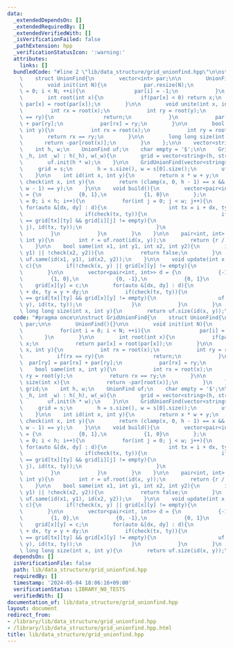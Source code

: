 ```yaml
---
data:
  _extendedDependsOn: []
  _extendedRequiredBy: []
  _extendedVerifiedWith: []
  _isVerificationFailed: false
  _pathExtension: hpp
  _verificationStatusIcon: ':warning:'
  attributes:
    links: []
  bundledCode: "#line 2 \"lib/data_structure/grid_unionfind.hpp\"\n\nstruct GridUnionFind{\n\
    \    struct UnionFind{\n        vector<int> par;\n\n        UnionFind(){}\n\n\
    \        void init(int N){\n            par.resize(N);\n            for(int i\
    \ = 0; i < N; ++i){\n                par[i] = -1;\n            }\n        }\n\n\
    \        int root(int x){\n            if(par[x] < 0) return x;\n            return\
    \ par[x] = root(par[x]);\n        }\n\n        void unite(int x, int y){\n   \
    \         int rx = root(x);\n            int ry = root(y);\n            if(rx\
    \ == ry){\n                return;\n            }\n            par[ry] = par[rx]\
    \ + par[ry];\n            par[rx] = ry;\n        }\n\n        bool same(int x,\
    \ int y){\n            int rx = root(x);\n            int ry = root(y);\n    \
    \        return rx == ry;\n        }\n\n        long long size(int x){\n     \
    \       return -par[root(x)];\n        }\n    };\n\n    vector<string> grid;\n\
    \    int h, w;\n    UnionFind uf;\n    char empty = '$';\n\n    GridUnionFind(int\
    \ _h, int _w) : h(_h), w(_w){\n        grid = vector<string>(h, string(w, empty));\n\
    \        uf.init(h * w);\n    }\n\n    GridUnionFind(vector<string> &s){\n   \
    \     grid = s;\n        h = s.size(), w = s[0].size();\n        uf.init(h * w);\n\
    \    }\n\n    int id(int x, int y){\n        return x * w + y;\n    }\n\n    bool\
    \ check(int x, int y){\n        return (clamp(x, 0, h - 1) == x && clamp(y, 0,\
    \ w - 1) == y);\n    }\n\n    void build(){\n        vector<pair<int, int>> d\
    \ = {\n            {0, 1},\n            {1, 0}\n        };\n        for(int i\
    \ = 0; i < h; i++){\n            for(int j = 0; j < w; j++){\n               \
    \ for(auto &[dx, dy] : d){\n                    int tx = i + dx, ty = j + dy;\n\
    \                    if(check(tx, ty)){\n                        if(grid[i][j]\
    \ == grid[tx][ty] && grid[i][j] != empty){\n                            uf.unite(id(i,\
    \ j), id(tx, ty));\n                        }\n                    }\n       \
    \         }\n            }\n        }\n    }\n\n    pair<int, int> root(int x,\
    \ int y){\n        int r = uf.root(id(x, y));\n        return {r / w, r % w};\n\
    \    }\n\n    bool same(int x1, int y1, int x2, int y2){\n        if(!check(x1,\
    \ y1) || !check(x2, y2)){\n            return false;\n        }\n        return\
    \ uf.same(id(x1, y1), id(x2, y2));\n    }\n\n    void update(int x, int y, char\
    \ c){\n        if(!check(x, y) || grid[x][y] != empty){\n            return;\n\
    \        }\n\n        vector<pair<int, int>> d = {\n            {-1, 0},\n   \
    \         {1, 0},\n            {0, -1},\n            {0, 1}\n        };\n    \
    \    grid[x][y] = c;\n        for(auto &[dx, dy] : d){\n            int tx = x\
    \ + dx, ty = y + dy;\n            if(check(tx, ty)){\n                if(grid[x][y]\
    \ == grid[tx][ty] && grid[x][y] != empty){\n                    uf.unite(id(x,\
    \ y), id(tx, ty));\n                }\n            }\n        }\n    }\n\n   \
    \ long long size(int x, int y){\n        return uf.size(id(x, y));\n    }\n};\n"
  code: "#pragma once\n\nstruct GridUnionFind{\n    struct UnionFind{\n        vector<int>\
    \ par;\n\n        UnionFind(){}\n\n        void init(int N){\n            par.resize(N);\n\
    \            for(int i = 0; i < N; ++i){\n                par[i] = -1;\n     \
    \       }\n        }\n\n        int root(int x){\n            if(par[x] < 0) return\
    \ x;\n            return par[x] = root(par[x]);\n        }\n\n        void unite(int\
    \ x, int y){\n            int rx = root(x);\n            int ry = root(y);\n \
    \           if(rx == ry){\n                return;\n            }\n          \
    \  par[ry] = par[rx] + par[ry];\n            par[rx] = ry;\n        }\n\n    \
    \    bool same(int x, int y){\n            int rx = root(x);\n            int\
    \ ry = root(y);\n            return rx == ry;\n        }\n\n        long long\
    \ size(int x){\n            return -par[root(x)];\n        }\n    };\n\n    vector<string>\
    \ grid;\n    int h, w;\n    UnionFind uf;\n    char empty = '$';\n\n    GridUnionFind(int\
    \ _h, int _w) : h(_h), w(_w){\n        grid = vector<string>(h, string(w, empty));\n\
    \        uf.init(h * w);\n    }\n\n    GridUnionFind(vector<string> &s){\n   \
    \     grid = s;\n        h = s.size(), w = s[0].size();\n        uf.init(h * w);\n\
    \    }\n\n    int id(int x, int y){\n        return x * w + y;\n    }\n\n    bool\
    \ check(int x, int y){\n        return (clamp(x, 0, h - 1) == x && clamp(y, 0,\
    \ w - 1) == y);\n    }\n\n    void build(){\n        vector<pair<int, int>> d\
    \ = {\n            {0, 1},\n            {1, 0}\n        };\n        for(int i\
    \ = 0; i < h; i++){\n            for(int j = 0; j < w; j++){\n               \
    \ for(auto &[dx, dy] : d){\n                    int tx = i + dx, ty = j + dy;\n\
    \                    if(check(tx, ty)){\n                        if(grid[i][j]\
    \ == grid[tx][ty] && grid[i][j] != empty){\n                            uf.unite(id(i,\
    \ j), id(tx, ty));\n                        }\n                    }\n       \
    \         }\n            }\n        }\n    }\n\n    pair<int, int> root(int x,\
    \ int y){\n        int r = uf.root(id(x, y));\n        return {r / w, r % w};\n\
    \    }\n\n    bool same(int x1, int y1, int x2, int y2){\n        if(!check(x1,\
    \ y1) || !check(x2, y2)){\n            return false;\n        }\n        return\
    \ uf.same(id(x1, y1), id(x2, y2));\n    }\n\n    void update(int x, int y, char\
    \ c){\n        if(!check(x, y) || grid[x][y] != empty){\n            return;\n\
    \        }\n\n        vector<pair<int, int>> d = {\n            {-1, 0},\n   \
    \         {1, 0},\n            {0, -1},\n            {0, 1}\n        };\n    \
    \    grid[x][y] = c;\n        for(auto &[dx, dy] : d){\n            int tx = x\
    \ + dx, ty = y + dy;\n            if(check(tx, ty)){\n                if(grid[x][y]\
    \ == grid[tx][ty] && grid[x][y] != empty){\n                    uf.unite(id(x,\
    \ y), id(tx, ty));\n                }\n            }\n        }\n    }\n\n   \
    \ long long size(int x, int y){\n        return uf.size(id(x, y));\n    }\n};\n"
  dependsOn: []
  isVerificationFile: false
  path: lib/data_structure/grid_unionfind.hpp
  requiredBy: []
  timestamp: '2024-05-04 18:06:16+09:00'
  verificationStatus: LIBRARY_NO_TESTS
  verifiedWith: []
documentation_of: lib/data_structure/grid_unionfind.hpp
layout: document
redirect_from:
- /library/lib/data_structure/grid_unionfind.hpp
- /library/lib/data_structure/grid_unionfind.hpp.html
title: lib/data_structure/grid_unionfind.hpp
---
```

